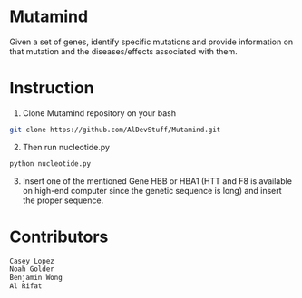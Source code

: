 # Mutamind
Given a set of genes, identify specific mutations and provide information on that mutation and the diseases/effects associated with them.





# Instruction
1. Clone Mutamind repository on your bash
```bash
git clone https://github.com/AlDevStuff/Mutamind.git
```
2. Then run nucleotide.py 
```bash
python nucleotide.py
```
3. Insert one of the mentioned Gene HBB or HBA1 (HTT and F8 is available on high-end computer since the genetic sequence is long) and insert the proper sequence.




# Contributors
```bash
Casey Lopez
Noah Golder
Benjamin Wong
Al Rifat
